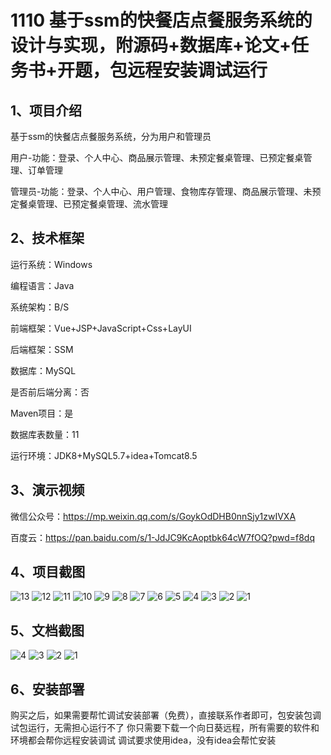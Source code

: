 # 1110 基于ssm的快餐店点餐服务系统的设计与实现，附源码+数据库+论文+任务书+开题，包远程安装调试运行

## 1、项目介绍

基于ssm的快餐店点餐服务系统，分为用户和管理员

用户-功能：登录、个人中心、商品展示管理、未预定餐桌管理、已预定餐桌管理、订单管理

管理员-功能：登录、个人中心、用户管理、食物库存管理、商品展示管理、未预定餐桌管理、已预定餐桌管理、流水管理

## 2、技术框架

运行系统：Windows

编程语言：Java

系统架构：B/S

前端框架：Vue+JSP+JavaScript+Css+LayUI

后端框架：SSM

数据库：MySQL

是否前后端分离：否

Maven项目：是

数据库表数量：11

运行环境：JDK8+MySQL5.7+idea+Tomcat8.5

## 3、演示视频

微信公众号：https://mp.weixin.qq.com/s/GoykOdDHB0nnSjy1zwIVXA 

百度云：https://pan.baidu.com/s/1-JdJC9KcAoptbk64cW7fOQ?pwd=f8dq 

## 4、项目截图 

![13](https://javabscode.github.io/picx-images-hosting/1110-基于ssm的快餐店点餐服务系统的设计与实现-附源码+数据库+论文+任务书+开题-包远程安装调试运行-运行截图/13.webp)
![12](https://javabscode.github.io/picx-images-hosting/1110-基于ssm的快餐店点餐服务系统的设计与实现-附源码+数据库+论文+任务书+开题-包远程安装调试运行-运行截图/12.webp)
![11](https://javabscode.github.io/picx-images-hosting/1110-基于ssm的快餐店点餐服务系统的设计与实现-附源码+数据库+论文+任务书+开题-包远程安装调试运行-运行截图/11.webp)
![10](https://javabscode.github.io/picx-images-hosting/1110-基于ssm的快餐店点餐服务系统的设计与实现-附源码+数据库+论文+任务书+开题-包远程安装调试运行-运行截图/10.webp)
![9](https://javabscode.github.io/picx-images-hosting/1110-基于ssm的快餐店点餐服务系统的设计与实现-附源码+数据库+论文+任务书+开题-包远程安装调试运行-运行截图/9.webp)
![8](https://javabscode.github.io/picx-images-hosting/1110-基于ssm的快餐店点餐服务系统的设计与实现-附源码+数据库+论文+任务书+开题-包远程安装调试运行-运行截图/8.webp)
![7](https://javabscode.github.io/picx-images-hosting/1110-基于ssm的快餐店点餐服务系统的设计与实现-附源码+数据库+论文+任务书+开题-包远程安装调试运行-运行截图/7.webp)
![6](https://javabscode.github.io/picx-images-hosting/1110-基于ssm的快餐店点餐服务系统的设计与实现-附源码+数据库+论文+任务书+开题-包远程安装调试运行-运行截图/6.webp)
![5](https://javabscode.github.io/picx-images-hosting/1110-基于ssm的快餐店点餐服务系统的设计与实现-附源码+数据库+论文+任务书+开题-包远程安装调试运行-运行截图/5.webp)
![4](https://javabscode.github.io/picx-images-hosting/1110-基于ssm的快餐店点餐服务系统的设计与实现-附源码+数据库+论文+任务书+开题-包远程安装调试运行-运行截图/4.webp)
![3](https://javabscode.github.io/picx-images-hosting/1110-基于ssm的快餐店点餐服务系统的设计与实现-附源码+数据库+论文+任务书+开题-包远程安装调试运行-运行截图/3.webp)
![2](https://javabscode.github.io/picx-images-hosting/1110-基于ssm的快餐店点餐服务系统的设计与实现-附源码+数据库+论文+任务书+开题-包远程安装调试运行-运行截图/2.webp)
![1](https://javabscode.github.io/picx-images-hosting/1110-基于ssm的快餐店点餐服务系统的设计与实现-附源码+数据库+论文+任务书+开题-包远程安装调试运行-运行截图/1.webp)












## 5、文档截图
![4](https://javabscode.github.io/picx-images-hosting/1110-基于ssm的快餐店点餐服务系统的设计与实现-附源码+数据库+论文+任务书+开题-包远程安装调试运行-文档截图/4.webp)
![3](https://javabscode.github.io/picx-images-hosting/1110-基于ssm的快餐店点餐服务系统的设计与实现-附源码+数据库+论文+任务书+开题-包远程安装调试运行-文档截图/3.webp)
![2](https://javabscode.github.io/picx-images-hosting/1110-基于ssm的快餐店点餐服务系统的设计与实现-附源码+数据库+论文+任务书+开题-包远程安装调试运行-文档截图/2.webp)
![1](https://javabscode.github.io/picx-images-hosting/1110-基于ssm的快餐店点餐服务系统的设计与实现-附源码+数据库+论文+任务书+开题-包远程安装调试运行-文档截图/1.webp)




## 6、安装部署

购买之后，如果需要帮忙调试安装部署（免费），直接联系作者即可，包安装包调试包运行，无需担心运行不了
你只需要下载一个向日葵远程，所有需要的软件和环境都会帮你远程安装调试
调试要求使用idea，没有idea会帮忙安装
